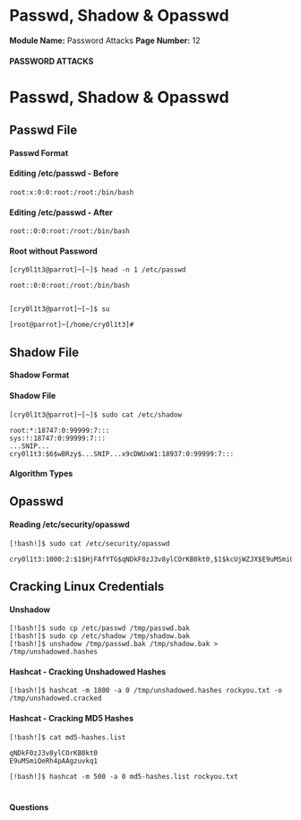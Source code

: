 <!--
 // Platform: Academy
// URL: https://academy.hackthebox.com/module/147/section/1319
// Platform Version: V1
// Module ID: 147
// Module Name: Password Attacks
// Module Difficulty: Medium
// Section ID: 1319
// Section Title: Passwd, Shadow & Opasswd
// Page Title: Password Attacks
// Page Number: 12
-->

# Passwd, Shadow & Opasswd

**Module Name:** Password Attacks **Page Number:** 12

#### PASSWORD ATTACKS

# Passwd, Shadow & Opasswd

## Passwd File

#### Passwd Format

#### Editing /etc/passwd - Before

```shell-session
root:x:0:0:root:/root:/bin/bash
```

#### Editing /etc/passwd - After

```shell-session
root::0:0:root:/root:/bin/bash
```

#### Root without Password

```shell-session
[cry0l1t3@parrot]─[~]$ head -n 1 /etc/passwd

root::0:0:root:/root:/bin/bash


[cry0l1t3@parrot]─[~]$ su

[root@parrot]─[/home/cry0l1t3]#
```

## Shadow File

#### Shadow Format

#### Shadow File

```shell-session
[cry0l1t3@parrot]─[~]$ sudo cat /etc/shadow

root:*:18747:0:99999:7:::
sys:!:18747:0:99999:7:::
...SNIP...
cry0l1t3:$6$wBRzy$...SNIP...x9cDWUxW1:18937:0:99999:7:::
```

#### Algorithm Types

## Opasswd

#### Reading /etc/security/opasswd

```shell-session
[!bash!]$ sudo cat /etc/security/opasswd

cry0l1t3:1000:2:$1$HjFAfYTG$qNDkF0zJ3v8ylCOrKB0kt0,$1$kcUjWZJX$E9uMSmiQeRh4pAAgzuvkq1
```

## Cracking Linux Credentials

#### Unshadow

```shell-session
[!bash!]$ sudo cp /etc/passwd /tmp/passwd.bak 
[!bash!]$ sudo cp /etc/shadow /tmp/shadow.bak 
[!bash!]$ unshadow /tmp/passwd.bak /tmp/shadow.bak > /tmp/unshadowed.hashes
```

#### Hashcat - Cracking Unshadowed Hashes

```shell-session
[!bash!]$ hashcat -m 1800 -a 0 /tmp/unshadowed.hashes rockyou.txt -o /tmp/unshadowed.cracked
```

#### Hashcat - Cracking MD5 Hashes

```shell-session
[!bash!]$ cat md5-hashes.list

qNDkF0zJ3v8ylCOrKB0kt0
E9uMSmiQeRh4pAAgzuvkq1
```

```shell-session
[!bash!]$ hashcat -m 500 -a 0 md5-hashes.list rockyou.txt
```

# 

# 

#### Questions

####